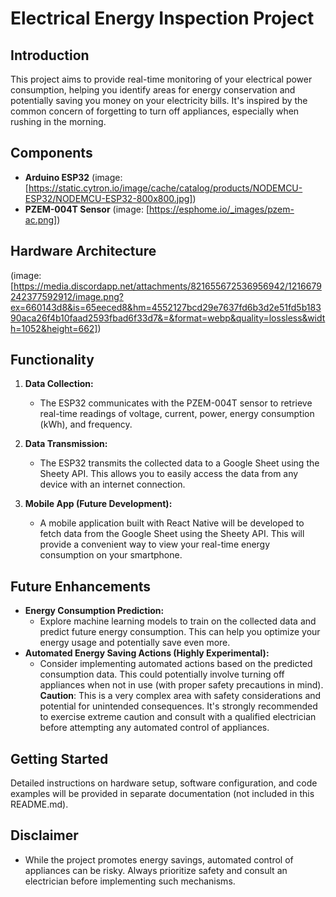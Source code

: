 # Electrical Energy Inspection Project

## Introduction

This project aims to provide real-time monitoring of your electrical power consumption, helping you identify areas for energy conservation and potentially saving you money on your electricity bills.  It's inspired by the common concern of forgetting to turn off appliances, especially when rushing in the morning.

## Components

* **Arduino ESP32** (image: [https://static.cytron.io/image/cache/catalog/products/NODEMCU-ESP32/NODEMCU-ESP32-800x800.jpg])
* **PZEM-004T Sensor** (image: [https://esphome.io/_images/pzem-ac.png])

## Hardware Architecture
(image: [https://media.discordapp.net/attachments/821655672536956942/1216679242377592912/image.png?ex=660143d8&is=65eeced8&hm=4552127bcd29e7637fd6b3d2e51fd5b18390aca26f4b10faad2593fbad6f33d7&=&format=webp&quality=lossless&width=1052&height=662])
## Functionality

1. **Data Collection:**
   - The ESP32 communicates with the PZEM-004T sensor to retrieve real-time readings of voltage, current, power, energy consumption (kWh), and frequency.

2. **Data Transmission:**
   - The ESP32 transmits the collected data to a Google Sheet using the Sheety API. This allows you to easily access the data from any device with an internet connection.

3. **Mobile App (Future Development):**
   - A mobile application built with React Native will be developed to fetch data from the Google Sheet using the Sheety API. This will provide a convenient way to view your real-time energy consumption on your smartphone.

## Future Enhancements

* **Energy Consumption Prediction:**
   - Explore machine learning models to train on the collected data and predict future energy consumption. This can help you optimize your energy usage and potentially save even more.
* **Automated Energy Saving Actions (Highly Experimental):**
   - Consider implementing automated actions based on the predicted consumption data. This could potentially involve turning off appliances when not in use (with proper safety precautions in mind).  **Caution**: This is a very complex area with safety considerations and potential for unintended consequences. It's strongly recommended to exercise extreme caution and consult with a qualified electrician before attempting any automated control of appliances. 

## Getting Started

Detailed instructions on hardware setup, software configuration, and code examples will be provided in separate documentation (not included in this README.md).

## Disclaimer

- While the project promotes energy savings, automated control of appliances can be risky. Always prioritize safety and consult an electrician before implementing such mechanisms.

